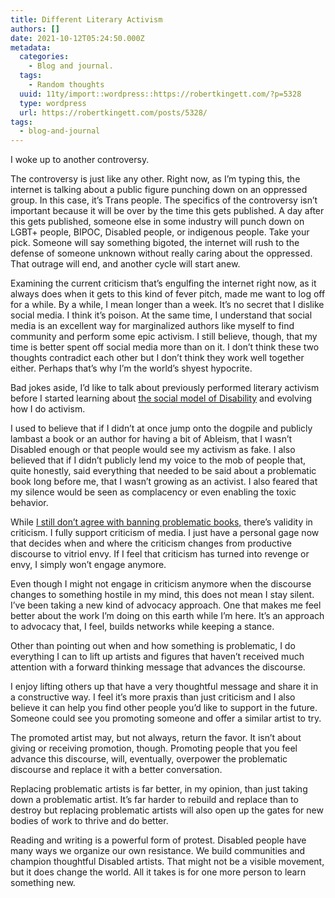 ```yaml
---
title: Different Literary Activism
authors: []
date: 2021-10-12T05:24:50.000Z
metadata:
  categories:
    - Blog and journal.
  tags:
    - Random thoughts
  uuid: 11ty/import::wordpress::https://robertkingett.com/?p=5328
  type: wordpress
  url: https://robertkingett.com/posts/5328/
tags:
  - blog-and-journal
---
```

I woke up to another controversy.

The controversy is just like any other. Right now, as I’m typing this, the internet is talking about a public figure punching down on an oppressed group. In this case, it’s Trans people. The specifics of the controversy isn’t important because it will be over by the time this gets published. A day after this gets published, someone else in some industry will punch down on LGBT+ people, BIPOC, Disabled people, or indigenous people. Take your pick. Someone will say something bigoted, the internet will rush to the defense of someone unknown without really caring about the oppressed. That outrage will end, and another cycle will start anew.

Examining the current criticism that’s engulfing the internet right now, as it always does when it gets to this kind of fever pitch, made me want to log off for a while. By a while, I mean longer than a week. It’s no secret that I dislike social media. I think it’s poison. At the same time, I understand that social media is an excellent way for marginalized authors like myself to find community and perform some epic activism. I still believe, though, that my time is better spent off social media more than on it. I don’t think these two thoughts contradict each other but I don’t think they work well together either. Perhaps that’s why I’m the world’s shyest hypocrite.

Bad jokes aside, I’d like to talk about previously performed literary activism before I started learning about [the social model of Disability](https://youtu.be/s6wavnGIR3w) and evolving how I do activism.

I used to believe that if I didn’t at once jump onto the dogpile and publicly lambast a book or an author for having a bit of Ableism, that I wasn’t Disabled enough or that people would see my activism as fake. I also believed that if I didn’t publicly lend my voice to the mob of people that, quite honestly, said everything that needed to be said about a problematic book long before me, that I wasn’t growing as an activist. I also feared that my silence would be seen as complacency or even enabling the toxic behavior.

While [I still don’t agree with banning problematic books,](https://robertkingett.com/2020/09/25/on-the-attack-helicopter-story-by-isabel-fall/) there’s validity in criticism. I fully support criticism of media. I just have a personal gage now that decides when and where the criticism changes from productive discourse to vitriol envy. If I feel that criticism has turned into revenge or envy, I simply won’t engage anymore.

Even though I might not engage in criticism anymore when the discourse changes to something hostile in my mind, this does not mean I stay silent. I’ve been taking a new kind of advocacy approach. One that makes me feel better about the work I’m doing on this earth while I’m here. It’s an approach to advocacy that, I feel, builds networks while keeping a stance.

Other than pointing out when and how something is problematic, I do everything I can to lift up artists and figures that haven’t received much attention with a forward thinking message that advances the discourse.

I enjoy lifting others up that have a very thoughtful message and share it in a constructive way. I feel it’s more praxis than just criticism and I also believe it can help you find other people you’d like to support in the future. Someone could see you promoting someone and offer a similar artist to try.

The promoted artist may, but not always, return the favor. It isn’t about giving or receiving promotion, though. Promoting people that you feel advance this discourse, will, eventually, overpower the problematic discourse and replace it with a better conversation.

Replacing problematic artists is far better, in my opinion, than just taking down a problematic artist. It’s far harder to rebuild and replace than to destroy but replacing problematic artists will also open up the gates for new bodies of work to thrive and do better.

Reading and writing is a powerful form of protest. Disabled people have many ways we organize our own resistance. We build communities and champion thoughtful Disabled artists. That might not be a visible movement, but it does change the world. All it takes is for one more person to learn something new.